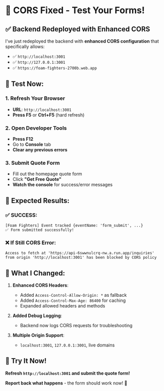 # 🚀 **CORS Fixed - Test Your Forms!**

## ✅ **Backend Redeployed with Enhanced CORS**

I've just redeployed the backend with **enhanced CORS configuration** that specifically allows:
- ✅ `http://localhost:3001` 
- ✅ `http://127.0.0.1:3001`
- ✅ `https://foam-fighters-2700b.web.app`

## 🧪 **Test Now:**

### **1. Refresh Your Browser**
- **URL**: `http://localhost:3001`
- **Press F5** or **Ctrl+F5** (hard refresh)

### **2. Open Developer Tools**
- **Press F12**
- Go to **Console** tab
- **Clear any previous errors**

### **3. Submit Quote Form**
- Fill out the homepage quote form
- Click **"Get Free Quote"**
- **Watch the console** for success/error messages

## 🎯 **Expected Results:**

### **✅ SUCCESS:**
```
[Foam Fighters] Event tracked {eventName: 'form_submit', ...}
✅ Form submitted successfully!
```

### **❌ If Still CORS Error:**
```
Access to fetch at 'https://api-6swwnulcrq-nw.a.run.app/inquiries' 
from origin 'http://localhost:3001' has been blocked by CORS policy
```

## 🔧 **What I Changed:**

1. **Enhanced CORS Headers**:
   - Added `Access-Control-Allow-Origin: *` as fallback
   - Added `Access-Control-Max-Age: 86400` for caching
   - Expanded allowed headers and methods

2. **Added Debug Logging**:
   - Backend now logs CORS requests for troubleshooting

3. **Multiple Origin Support**:
   - `localhost:3001`, `127.0.0.1:3001`, live domains

## 🚀 **Try It Now!**

**Refresh `http://localhost:3001` and submit the quote form!**

**Report back what happens** - the form should work now! 🎯